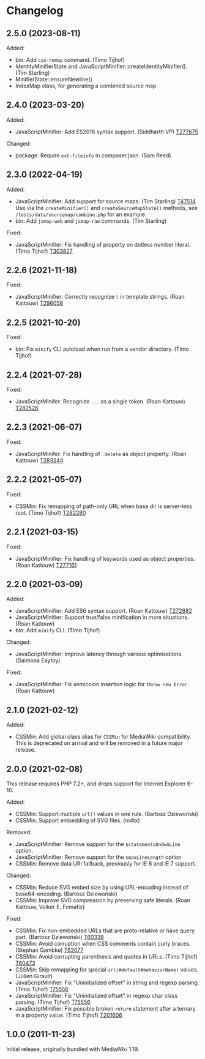 # Changelog

## 2.5.0 (2023-08-11)

Added:

* bin: Add `css-remap` command. (Timo Tijhof)
* IdentityMinifierState and JavaScriptMinifier::createIdentityMinifier(). (Tim Starling)
* MinifierState::ensureNewline()
* IndexMap class, for generating a combined source map

## 2.4.0 (2023-03-20)

Added:

* JavaScriptMinifier: Add ES2016 syntax support. (Siddharth VP) [T277675](https://phabricator.wikimedia.org/T277675)

Changed:

* package: Require `ext-fileinfo` in composer.json. (Sam Reed)

## 2.3.0 (2022-04-19)

Added:

* JavaScriptMinifier: Add support for source maps. (Tim Starling) [T47514](https://phabricator.wikimedia.org/T47514)
   Use via the `createMinifier()` and `createSourceMapState()` methods,
   see `/tests/data/sourcemap/combine.php` for an example.
* bin: Add `jsmap-web` and `jsmap-raw` commands. (Tim Starling)

Fixed:

* JavaScriptMinifier: Fix handling of property on dotless number literal. (Timo Tijhof) [T303827](https://phabricator.wikimedia.org/T303827)

## 2.2.6 (2021-11-18)

Fixed:

* JavaScriptMinifier: Correctly recognize `\` in template strings. (Roan Kattouw) [T296058](https://phabricator.wikimedia.org/T296058)

## 2.2.5 (2021-10-20)

Fixed:

* bin: Fix `minify` CLI autoload when run from a vendor directory. (Timo Tijhof)

## 2.2.4 (2021-07-28)

Fixed:

* JavaScriptMinifer: Recognize `...` as a single token. (Roan Kattouw) [T287526](https://phabricator.wikimedia.org/T287526)

## 2.2.3 (2021-06-07)

Fixed:

* JavaScriptMinifer: Fix handling of `.delete` as object property. (Roan Kattouw) [T283244](https://phabricator.wikimedia.org/T283244)

## 2.2.2 (2021-05-07)

Fixed:

* CSSMin: Fix remapping of path-only URL when base dir is server-less root. (Timo Tijhof) [T282280](https://phabricator.wikimedia.org/T282280)

## 2.2.1 (2021-03-15)

Fixed:

* JavaScriptMinifier: Fix handling of keywords used as object properties. (Roan Kattouw) [T277161](https://phabricator.wikimedia.org/T277161)

## 2.2.0 (2021-03-09)

Added:

* JavaScriptMinifier: Add ES6 syntax support. (Roan Kattouw) [T272882](https://phabricator.wikimedia.org/T272882)
* JavaScriptMinifier: Support true/false minification in more situations. (Roan Kattouw)
* bin: Add `minify` CLI. (Timo Tijhof)

Changed:

* JavaScriptMinifier: Improve latency through various optimisations. (Daimona Eaytoy)

Fixed:

* JavaScriptMinifier: Fix semicolon insertion logic for `throw new Error`. (Roan Kattouw)

## 2.1.0 (2021-02-12)

Added:

* CSSMin: Add global class alias for `CSSMin` for MediaWiki compatibility.
  This is deprecated on arrival and will be removed in a future major release.

## 2.0.0 (2021-02-08)

This release requires PHP 7.2+, and drops support for Internet Explorer 6-10.

Added:

* CSSMin: Support multiple `url()` values in one rule. (Bartosz Dziewoński)
* CSSMin: Support embedding of SVG files. (m4tx)

Removed:

* JavaScriptMinifier: Remove support for the `$statementsOnOwnLine` option.
* JavaScriptMinifier: Remove support for the `$maxLineLength` option.
* CSSMin: Remove data URI fallback, previously for IE 6 and IE 7 support.

Changed:

* CSSMin: Reduce SVG embed size by using URL-encoding instead of base64-encoding. (Bartosz Dziewoński)
* CSSMin: Improve SVG compression by preserving safe literals. (Roan Kattouw, Volker E, Fomafix)

Fixed:

* CSSMin: Fix non-embedded URLs that are proto-relative or have query part. (Bartosz Dziewoński) [T60338](https://phabricator.wikimedia.org/T60338)
* CSSMin: Avoid corruption when CSS comments contain curly braces. (Stephan Gambke) [T62077](https://phabricator.wikimedia.org/T62077)
* CSSMin: Avoid corrupting parenthesis and quotes in URLs. (Timo Tijhof) [T60473](https://phabricator.wikimedia.org/T60473)
* CSSMin: Skip remapping for special `url(#default#behaviorName)` values. (Julien Girault)
* JavaScriptMinifier: Fix "Uninitialized offset" in string and regexp parsing. (Timo Tijhof) [T75556](https://phabricator.wikimedia.org/T75556)
* JavaScriptMinifier: Fix "Uninitialized offset" in regexp char class parsing. (Timo Tijhof) [T75556](https://phabricator.wikimedia.org/T75556)
* JavaScriptMinifier: Fix possible broken `return` statement after a ternary in a property value. (Timo Tijhof) [T201606](https://phabricator.wikimedia.org/T201606)

## 1.0.0 (2011-11-23)

Initial release, originally bundled with MediaWiki 1.19.

